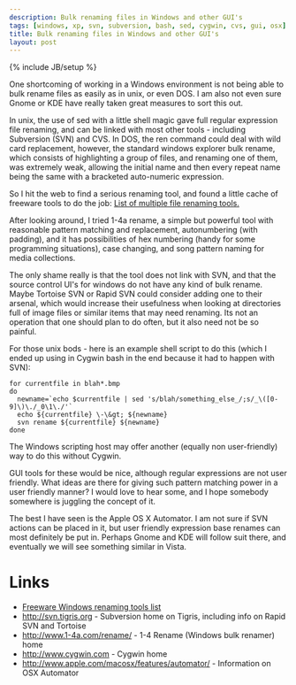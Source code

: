 ```yaml
---
description: Bulk renaming files in Windows and other GUI's
tags: [windows, xp, svn, subversion, bash, sed, cygwin, cvs, gui, osx]
title: Bulk renaming files in Windows and other GUI's
layout: post
---
```

{% include JB/setup %}

One shortcoming of working in a Windows environment is not being able to bulk rename files as easily as in unix, or even DOS. I am also not even sure Gnome or KDE have really taken great measures to sort this out.

In unix, the use of sed with a little shell magic gave full regular expression file renaming, and can be linked with most other tools - including Subversion (SVN) and CVS. In DOS, the ren command could deal with wild card replacement, however, the standard windows explorer bulk rename, which consists of highlighting a group of files, and renaming one of them, was extremely weak, allowing the initial name and then every repeat name being the same with a bracketed auto-numeric expression.

So I hit the web to find a serious renaming tool, and found a little cache of freeware tools to do the job:
[List of multiple file renaming tools.](http://www.freewarehome.com/System_Utilities/File_Management/Multiple_File_Renaming_t.html)
   

After looking around, I tried 1-4a rename, a simple but powerful tool with reasonable pattern matching and replacement, autonumbering (with padding), and it has possibilities of hex numbering (handy for some programming situations), case changing, and song pattern naming for media collections.

The only shame really is that the tool does not link with SVN, and that the source control UI's for windows do not have any kind of bulk rename. Maybe Tortoise SVN or Rapid SVN could consider adding one to their arsenal, which would increase their usefulness when looking at directories full of image files or similar items that may need renaming. Its not an operation that one should plan to do often, but it also need not be so painful.

For those unix bods - here is an example shell script to do this (which I ended up using in Cygwin bash in the end because it had to happen with SVN):

    for currentfile in blah*.bmp
    do
      newname=`echo $currentfile | sed 's/blah/something_else_/;s/_\([0-9]\)\./_0\1\./'`
      echo ${currentfile} \-\&gt; ${newname}
      svn rename ${currentfile} ${newname}
    done

The Windows scripting host may offer another (equally non user-friendly) way to do this without Cygwin.

GUI tools for these would be nice, although regular expressions are not user friendly. What ideas are there for giving such pattern matching power in a user friendly manner? I would love to hear some, and I hope somebody somewhere is juggling the concept of it.

The best I have seen is the Apple OS X Automator. I am not sure if SVN actions can be placed in it, but user friendly expression base renames can most definitely be put in. Perhaps Gnome and KDE will follow suit there, and eventually we will see something similar in Vista.

# Links

* [Freeware Windows renaming tools list](http://www.freewarehome.com/System_Utilities/File_Management/Multiple_File_Renaming_t.html)
* <http://svn.tigris.org> - Subversion home on Tigris, including info on Rapid SVN and Tortoise
* <http://www.1-4a.com/rename/> - 1-4 Rename (Windows bulk renamer) home
* <http://www.cygwin.com> - Cygwin home
* <http://www.apple.com/macosx/features/automator/> - Information on OSX Automator


